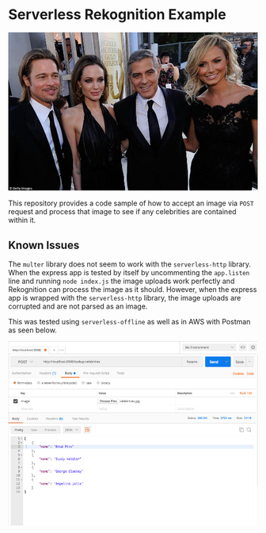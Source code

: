 # Serverless Rekognition Example

![Celebrities](https://raw.githubusercontent.com/sean-hill/serverless-rekognition/master/celebrities.jpg)

This repository provides a code sample of how to accept an image via `POST`
request and process that image to see if any celebrities are contained within
it.

## Known Issues

The `multer` library does not seem to work with the `serverless-http` library.
When the express app is tested by itself by uncommenting the `app.listen` line
and running `node index.js` the image uploads work perfectly and Rekognition can
process the image as it should. However, when the express app is wrapped with
the `serverless-http` library, the image uploads are corrupted and are not
parsed as an image.

This was tested using `serverless-offline` as well as in AWS with Postman as
seen below.

![Postman](https://raw.githubusercontent.com/sean-hill/serverless-rekognition/master/postman.png)
